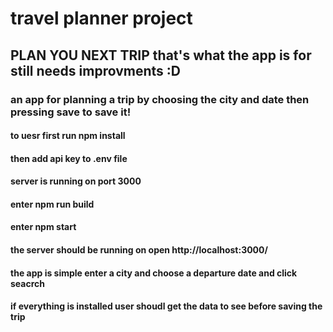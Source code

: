 # travel planner project

## PLAN YOU NEXT TRIP that's what the app is for still needs improvments :D

### an app for planning a trip by choosing the city and date then pressing save to save it!

#### to uesr first run npm install

#### then add api key to .env file

#### server is running on port 3000

#### enter npm run build

#### enter npm start

#### the server should be running on open http://localhost:3000/

#### the app is simple enter a city and choose a departure date and click seacrch

#### if everything is installed user shoudl get the data to see before saving the trip
